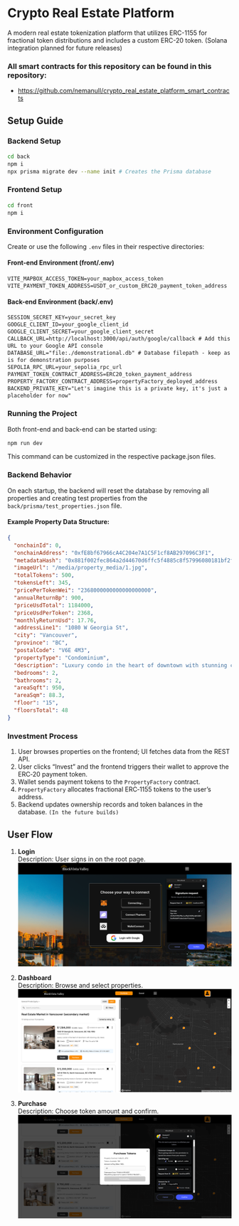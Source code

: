 # Crypto Real Estate Platform

A modern real estate tokenization platform that utilizes ERC-1155 for fractional token distributions and includes a custom ERC-20 token. (Solana integration planned for future releases)

### All smart contracts for this repository can be found in this repository: 

- https://github.com/nemanull/crypto_real_estate_platform_smart_contracts


## Setup Guide

### Backend Setup

```bash
cd back
npm i
npx prisma migrate dev --name init # Creates the Prisma database
```

### Frontend Setup

```bash
cd front
npm i
```

### Environment Configuration

Create or use the following `.env` files in their respective directories:

#### Front-end Environment (front/.env)

```
VITE_MAPBOX_ACCESS_TOKEN=your_mapbox_access_token
VITE_PAYMENT_TOKEN_ADDRESS=USDT_or_custom_ERC20_payment_token_address
```

#### Back-end Environment (back/.env)

```
SESSION_SECRET_KEY=your_secret_key
GOOGLE_CLIENT_ID=your_google_client_id
GOOGLE_CLIENT_SECRET=your_google_client_secret
CALLBACK_URL=http://localhost:3000/api/auth/google/callback # Add this URL to your Google API console
DATABASE_URL="file:./demonstrational.db" # Database filepath - keep as is for demonstration purposes
SEPOLIA_RPC_URL=your_sepolia_rpc_url
PAYMENT_TOKEN_CONTRACT_ADDRESS=ERC20_token_payment_address
PROPERTY_FACTORY_CONTRACT_ADDRESS=propertyFactory_deployed_address
BACKEND_PRIVATE_KEY="Let's imagine this is a private key, it's just a placeholder for now"
```

### Running the Project

Both front-end and back-end can be started using:

```bash
npm run dev
```

This command can be customized in the respective package.json files.

### Backend Behavior

On each startup, the backend will reset the database by removing all properties and creating test properties from the `back/prisma/test_properties.json` file.

#### Example Property Data Structure:

```json
{
  "onchainId": 0,
  "onchainAddress": "0xfE8bf67966cA4C204e7A1C5F1cf8AB297096C3F1",
  "metadataHash": "0x881f002fec864a2d44670d6ffc5f4885c8f57996080181bf2f59fd3ff277d63f",
  "imageUrl": "/media/property_media/1.jpg",
  "totalTokens": 500,
  "tokensLeft": 345,
  "pricePerTokenWei": "2368000000000000000000",
  "annualReturnBp": 900,
  "priceUsdTotal": 1184000,
  "priceUsdPerToken": 2368,
  "monthlyReturnUsd": 17.76,
  "addressLine1": "1080 W Georgia St",
  "city": "Vancouver",
  "province": "BC",
  "postalCode": "V6E 4M3",
  "propertyType": "Condominium",
  "description": "Luxury condo in the heart of downtown with stunning city views.",
  "bedrooms": 2,
  "bathrooms": 2,
  "areaSqft": 950,
  "areaSqm": 88.3,
  "floor": "15",
  "floorsTotal": 48
}
```

### Investment Process
1. User browses properties on the frontend; UI fetches data from the REST API.
2. User clicks “Invest” and the frontend triggers their wallet to approve the ERC‑20 payment token.
3. Wallet sends payment tokens to the `PropertyFactory` contract.
4. `PropertyFactory` allocates fractional ERC‑1155 tokens to the user’s address.
5. Backend updates ownership records and token balances in the database. `(In the future builds)`


## User Flow

1. **Login**  
    Description: User signs in on the root page.  
    ![Login Page](screenshots/root_page_login.png)

2. **Dashboard**  
    Description: Browse and select properties.  
    ![Home Page](screenshots/home_page.png)

3. **Purchase**  
    Description: Choose token amount and confirm.  
    ![Purchasing Flow](screenshots/home_page_purchasing.png)



